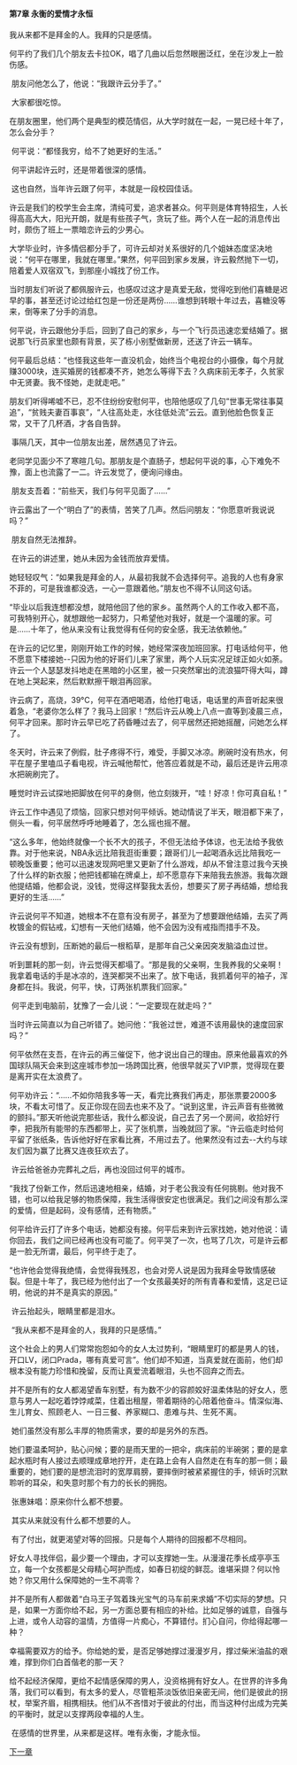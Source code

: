 #### **第7章 永衡的爱情才永恒**

  我从来都不是拜金的人。我拜的只是感情。 

​    何平约了我们几个朋友去卡拉OK，唱了几曲以后忽然眼圈泛红，坐在沙发上一脸伤感。 

​    朋友问他怎么了，他说：“我跟许云分手了。” 

​    大家都很吃惊。 

​    在朋友圈里，他们两个是典型的模范情侣，从大学时就在一起，一晃已经十年了，怎么会分手？ 

​    何平说：“都怪我穷，给不了她更好的生活。” 

​    何平讲起许云时，还是带着很深的感情。 

​    这也自然，当年许云跟了何平，本就是一段校园佳话。 

​    许云是我们的校学生会主席，清纯可爱，追求者甚众。何平则是体育特招生，人长得高高大大，阳光开朗，就是有些孩子气，贪玩了些。两个人在一起的消息传出时，颇伤了班上一票暗恋许云的少男心。 

​    大学毕业时，许多情侣都分手了，可许云却对关系很好的几个姐妹态度坚决地说：“何平在哪里，我就在哪里。”果然，何平回到家乡发展，许云毅然抛下一切，陪着爱人双宿双飞，到那座小城找了份工作。 

​    当时朋友们听说了都佩服许云，也感叹过这才是真爱无敌，觉得吃到他们喜糖是迟早的事，甚至还讨论过给红包是一份还是两份……谁想到转眼十年过去，喜糖没等来，倒等来了分手的消息。 

​    何平说，许云跟他分手后，回到了自己的家乡，与一个飞行员迅速恋爱结婚了。据说那飞行员家里也颇有背景，买了栋小别墅做新房，还送了许云一辆车。 

​    何平最后总结：“也怪我这些年一直没机会，始终当个电视台的小摄像，每个月就赚3000块，连买婚房的钱都凑不齐，她怎么等得下去？久病床前无孝子，久贫家中无贤妻。我不怪她，走就走吧。” 

​    朋友们听得唏嘘不已，忍不住纷纷安慰何平，也陪他感叹了几句“世事无常往事莫追”，“贫贱夫妻百事哀”，“人往高处走，水往低处流”云云。直到他脸色恢复正常，又干了几杯酒，才各自告辞。 

​    事隔几天，其中一位朋友出差，居然遇见了许云。 

​    老同学见面少不了寒暄几句。那朋友是个直肠子，想起何平说的事，心下难免不豫，面上也流露了一二。许云发觉了，便询问缘由。 

​    朋友支吾着：“前些天，我们与何平见面了……” 

​    许云露出了一个“明白了”的表情，苦笑了几声。然后问朋友：“你愿意听我说说吗？” 

​    朋友自然无法推辞。 

​    在许云的讲述里，她从未因为金钱而放弃爱情。 

​    她轻轻叹气：“如果我是拜金的人，从最初我就不会选择何平。追我的人也有身家不菲的，可是我谁都没选，一心一意跟着他。”朋友也不得不认同这句话。 

​    “毕业以后我连想都没想，就陪他回了他的家乡。虽然两个人的工作收入都不高，可我特别开心，就想跟他一起努力，只希望他对我好，就是一个温暖的家。可是……十年了，他从来没有让我觉得有任何的安全感，我无法依赖他。” 

​    在许云的记忆里，刚刚开始工作的时候，她经常深夜加班回家。打电话给何平，他不愿意下楼接她--只因为他的好哥们儿来了家里，两个人玩实况足球正如火如荼。许云一个人瑟瑟发抖地走在黑暗的小区里，被一只突然窜出的流浪猫吓得大叫，蹲在地上哭起来，然后默默擦干眼泪再回家。 

​    许云病了，高烧，39°C，何平在酒吧喝酒，给他打电话，电话里的声音听起来很着急，“老婆你怎么样了？我马上回家！”然后许云从晚上八点一直等到凌晨三点，何平才回来。那时许云早已吃了药昏睡过去了，何平居然还把她摇醒，问她怎么样了。 

​    冬天时，许云来了例假，肚子疼得不行，难受，手脚又冰凉。刷碗时没有热水，何平在屋子里嗑瓜子看电视，许云喊他帮忙，他答应着就是不动，最后还是许云用凉水把碗刷完了。 

​    睡觉时许云试探地把脚放在何平的身侧，他立刻拨开，“哇！好凉！你可真自私！” 

​    许云工作中遇见了烦恼，回家只想对何平倾诉。她动情说了半天，眼泪都下来了，侧头一看，何平居然呼呼地睡着了，怎么摇也摇不醒。 

​    “这么多年，他始终就像一个长不大的孩子，不但无法给予体谅，也无法给予我依靠。对于他来说，NBA永远比陪我逛街重要；跟哥们儿一起喝酒永远比陪我吃一顿晚饭重要；他可以迅速发现网吧里又更新了什么游戏，却从不曾注意过我今天换了什么样的新衣服；他把钱都输在牌桌上，却不愿意存下来陪我去旅游。我每次跟他提结婚，他都会说，没钱，觉得这样娶我太丢份，想要买了房子再结婚，想给我更好的生活……” 

​    许云说何平不知道，她根本不在意有没有房子，甚至为了想要跟他结婚，去买了两枚镀金的假钻戒，幻想有一天他们结婚，他不会因为没有戒指而措手不及。 

​    许云没有想到，压断她的最后一根稻草，是那年自己父亲因突发脑溢血过世。

​    听到噩耗的那一刻，许云觉得天都塌了。“那是我的父亲啊，生我养我的父亲啊！我拿着电话的手是冰凉的，连哭都哭不出来了。放下电话，我抓着何平的袖子，浑身都在抖。我说，何平，快，订两张机票我们回家。” 

​    何平走到电脑前，犹豫了一会儿说：“一定要现在就走吗？” 

​    当时许云简直以为自己听错了。她问他：“我爸过世，难道不该用最快的速度回家吗？” 

​    何平依然在支吾，在许云的再三催促下，他才说出自己的理由。原来他最喜欢的外国球队隔天会来到这座城市参加一场跨国比赛，他很早就买了VIP票，觉得现在要是离开实在太浪费了。 

​    何平劝许云：“……不如你陪我多等一天，看完比赛我们再走，那张票要2000多块，不看太可惜了。反正你现在回去也来不及了。“说到这里，许云声音有些微微的颤抖。”那天听他说完那些话，我什么都没说，自己去了另一个房间，收拾好行李，把我所有能带的东西都带上，买了张机票，当晚就回了家。“许云临走时给何平留了张纸条，告诉他好好在家看比赛，不用过去了。他果然没有过去--大约与球友们因为赢了比赛又连夜狂欢去了。 

​    许云给爸爸办完葬礼之后，再也没回过何平的城市。 

​    “我找了份新工作，然后迅速地相亲，结婚，对于老公我没有任何挑剔。他对我不错，也可以给我足够的物质保障，我生活得很安定也很满足。我们之间没有那么深的爱情，但是起码，没有感情，还有物质。” 

​    何平给许云打了许多个电话，她都没有接。何平后来到许云家找她，她对他说：请你回去，我们之间已经再也没有可能了。何平哭了一次，也骂了几次，可是许云都是一脸无所谓，最后，何平终于走了。 

​    “也许他会觉得我绝情，会觉得我残忍，也会对旁人说是因为我拜金导致情感破裂。但是十年了，我已经为他付出了一个女孩最美好的所有青春和爱情，这足已证明，他说的并不是真实的原因。” 

​    许云抬起头，眼睛里都是泪水。 

​    “我从来都不是拜金的人，我拜的只是感情。” 

​    这个社会上的男人们常常抱怨如今的女人太过势利，“眼睛里盯的都是男人的钱，开口LV，闭口Prada，哪有真爱可言”。他们却不知道，当真爱就在面前，他们却根本没有能力珍惜和挽留，反而让真爱流着眼泪，头也不回弃之而去。 

​    并不是所有的女人都渴望香车别墅，有为数不少的容颜姣好温柔体贴的好女人，愿意与男人一起吃着饽饽咸菜，住着出租屋，带着期待的心陪着他奋斗。情深似海、生儿育女、照顾老人、一日三餐、养家糊口、患难与共、生死不离。 

​    她们虽然没有那么丰厚的物质需求，要的却是另外的东西。 

​    她们要温柔呵护，贴心问候；要的是雨天里的一把伞，病床前的半碗粥；要的是拿起水瓶时有人接过去顺理成章地拧开，走在路上会有人自然走在有车的那一侧；最重要的，她们要的是想流泪时的宽厚肩膀，要摔倒时被紧紧握住的手，倾诉时沉默聆听的耳朵，和失意时那个有力的长长的拥抱。 

​    张惠妹唱：原来你什么都不想要。 

​    其实从来就没有什么都不想要的人。 

​    有了付出，就更渴望对等的回报。只是每个人期待的回报都不尽相同。 

​    好女人寻找伴侣，最少要一个理由，才可以支撑她一生。从漫漫花季长成亭亭玉立，每一个女孩都是父母精心呵护而成，如春日初绽的鲜蕊。谁堪采撷？何以怜她？你又用什么保障她的一生不凋零？ 

​    并不是所有人都做着“白马王子驾着珠光宝气的马车前来求婚”不切实际的梦想。只是，如果一方面你给不起，另一方面总要有相应的补给。比如足够的诚意，自强与上进，或令人动容的温情，方值得一片痴心，不算错付。扪心自问，你给得起哪一种？ 

​    幸福需要双方的给予。你给她的爱，是否足够她撑过漫漫岁月，撑过柴米油盐的艰难，撑到你们白首偕老的那一天？ 

​    给不起经济保障，更给不起情感保障的男人，没资格拥有好女人。在世界的许多角落，我们可以看到，有太多的爱人，尽管粗茶淡饭依旧亲密无间，他们是彼此的拐杖，举案齐眉，相携相扶。他们从不吝惜对于彼此的付出，而当这种付出成为完美的平衡时，就足以支撑两段幸福的人生。 

​    在感情的世界里，从来都是这样。唯有永衡，才能永恒。  

[下一章](https://github.com/LiQinglin007/liqinglin/blob/master/%E4%B8%80%E5%88%87%E9%83%BD%E6%98%AF%E6%9C%80%E5%A5%BD%E7%9A%84%E5%AE%89%E6%8E%92/%E7%AC%AC8%E7%AB%A0%20%E4%B8%8D%E8%A2%AB%E5%8E%9F%E8%B0%85%E7%9A%84%E5%9D%9A%E5%BC%BA.md)